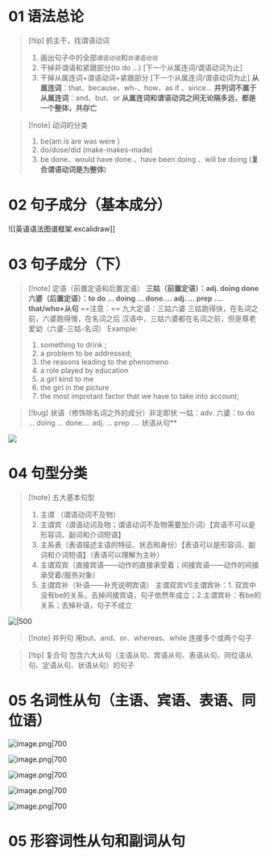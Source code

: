 # 01 语法总论
> [!tip] 抓主干，找谓语动词
> 1. 画出句子中的全部`谓语动词`和`非谓语动词`
> 2. 干掉非谓语和紧跟部分(to do ...) [下一个从属连词/谓语动词为止]
> 3. 干掉从属连词+谓语动词+紧跟部分 [下一个从属连词/谓语动词为止]
> **从属连词**：that、because、wh-、how、as if 、since...
> **并列词不属于从属连词**：and、but、or
> **从属连词和谓语动词之间无论隔多远，都是一个整体，共存亡**

> [!note] 动词的分类
> 1. be(am is are was were )
> 2. do/dose/did (make-makes-made)
> 3. be done、would have done 、have been doing 、will be doing (**复合谓语动词是为整体**)
# 02 句子成分（基本成分）
![[英语语法图谱框架.excalidraw]]

# 03 句子成分（下）
> [!note] 定语（前置定语和后置定语）
> **三姑（前置定语）：adj.   doing  done**
> **六婆（后置定语）：to do ...  doing ...  done.... adj.  ...  prep ....  that/who+从句**
> ==注意：==
> 		九大定语：三姑六婆
> 		 三姑跑得快，在名词之前，六婆跑得慢，在名词之后
> 		 汉语中，三姑六婆都在名词之前，但是尊老爱幼（六婆-三姑-名词）
> Example:
> 1. something to drink ; 
> 2. a problem to be addressed;
> 3. the reasons leading to the phenomeno
> 4. a role played by education 
> 5. a girl kind to me
> 6. the girl in the picture 
> 7. the most improtant factor that we have to take into account;
> 

> [!bug] 状语（修饰除名词之外的成分）非定即状
> 一姑：adv.
> 六婆：to do ...  doing ...  done.... adj.  ...  prep .... 状语从句**

![](https://fig-1321973591.cos.ap-nanjing.myqcloud.com/20240926094711.png)
# 04 句型分类
> [!note] 五大基本句型
> 1. 主谓 （谓语动词不及物）
> 2. 主谓宾（谓语动词及物；谓语动词不及物需要加介词）【宾语不可以是形容词、副词和介词短语】
> 3. 主系表（表语描述主语的特征、状态和身份）【表语可以是形容词、副词和介词短语】（表语可以理解为主补）
> 4. 主谓双宾（直接宾语——动作的直接承受着；间接宾语——动作的间接承受着/服务对象）
> 5. 主谓宾补（补语——补充说明宾语）
> 主谓双宾VS主谓宾补：1. 双宾中没有be的关系，去掉间接宾语，句子依然年成立；2.主谓宾补：有be的关系；去掉补语，句子不成立

![|500](https://fig-1321973591.cos.ap-nanjing.myqcloud.com/20240926100617.png)

> [!note] 并列句
> 用but、and、or、whereas、while 连接多个或两个句子
> 

> [!tip] 复合句
> 包含六大从句（主语从句、宾语从句、表语从句、同位语从句、定语从句、状语从句）的句子


# 05 名词性从句（主语、宾语、表语、同位语）
![image.png|700](https://fig-1321973591.cos.ap-nanjing.myqcloud.com/20240929210314.png)

![image.png|700](https://fig-1321973591.cos.ap-nanjing.myqcloud.com/20240929211047.png)

![image.png|700](https://fig-1321973591.cos.ap-nanjing.myqcloud.com/20240929212305.png)

![image.png|700](https://fig-1321973591.cos.ap-nanjing.myqcloud.com/20240929212617.png)

![image.png|700](https://fig-1321973591.cos.ap-nanjing.myqcloud.com/20240929212810.png)

# 05 形容词性从句和副词从句

